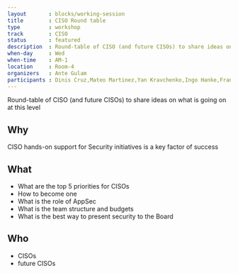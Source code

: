 ```yaml
---
layout       : blocks/working-session
title        : CISO Round table
type         : workshop
track        : CISO
status       : featured
description  : Round-table of CISO (and future CISOs) to share ideas on what is going on at this level
when-day     : Wed
when-time    : AM-1
location     : Room-4
organizers   : Ante Gulam
participants : Dinis Cruz,Mateo Martinez,Yan Kravchenko,Ingo Hanke,Francois Raynaud, Robert Morschel, Ante Gulam
---
```


Round-table of CISO (and future CISOs) to share ideas on what is going on at this level

## Why

CISO hands-on support for Security initiatives is a key factor of success

## What

 - What are the top 5 priorities for CISOs
 - How to become one
 - What is the role of AppSec
 - What is the team structure and budgets
 - What is the best way to present security to the Board

## Who

- CISOs
- future CISOs
